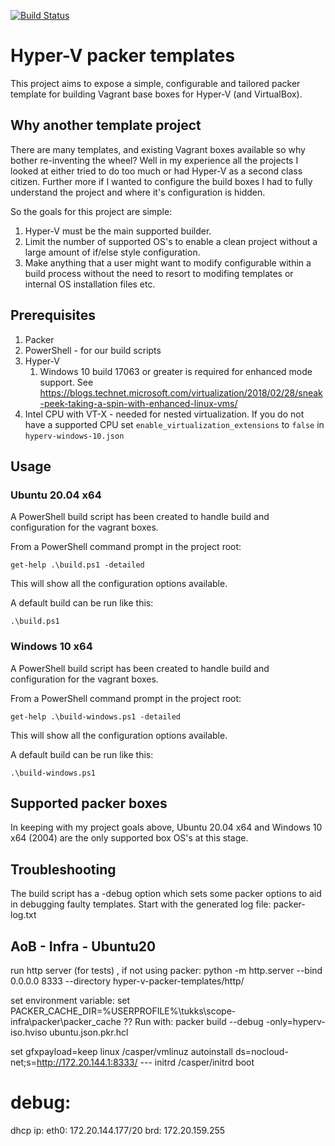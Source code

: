 [![Build Status](https://dev.azure.com/camjjack/camjjack/_apis/build/status/camjjack.hyper-v-packer-templates?branchName=master)](https://dev.azure.com/camjjack/camjjack/_build/latest?definitionId=2&branchName=master)

# Hyper-V packer templates

This project aims to expose a simple, configurable and tailored packer template for building Vagrant base boxes for Hyper-V (and VirtualBox). 

## Why another template project
There are many templates, and existing Vagrant boxes available so why bother re-inventing the wheel? Well in my experience all the projects I looked at either tried to do too much or had Hyper-V as a second class citizen. Further more if I wanted to configure the build boxes I had to fully understand the project and where it's configuration is hidden.

So the goals for this project are simple:
1. Hyper-V must be the main supported builder.
1. Limit the number of supported OS's to enable a clean project without a large amount of if/else style configuration.
1. Make anything that a user might want to modify configurable within a build process without the need to resort to modifing templates or internal OS installation files etc.

## Prerequisites
1. Packer
1. PowerShell - for our build scripts
1. Hyper-V
    1. Windows 10 build 17063 or greater is required for enhanced mode support. See https://blogs.technet.microsoft.com/virtualization/2018/02/28/sneak-peek-taking-a-spin-with-enhanced-linux-vms/
1. Intel CPU with VT-X - needed for nested virtualization. If you do not have a supported CPU set `enable_virtualization_extensions` to `false` in `hyperv-windows-10.json`

## Usage

### Ubuntu 20.04 x64
A PowerShell build script has been created to handle build and configuration for the vagrant boxes.

From a PowerShell command prompt in the project root:
```
get-help .\build.ps1 -detailed
```
This will show all the configuration options available. 

A default build can be run like this:
```
.\build.ps1
```

### Windows 10 x64
A PowerShell build script has been created to handle build and configuration for the vagrant boxes.

From a PowerShell command prompt in the project root:
```
get-help .\build-windows.ps1 -detailed
```
This will show all the configuration options available. 

A default build can be run like this:
```
.\build-windows.ps1
```

## Supported packer boxes
In keeping with my project goals above, Ubuntu 20.04 x64 and Windows 10 x64 (2004) are the only supported box OS's at this stage.

## Troubleshooting
The build script has a -debug option which sets some packer options to aid in debugging faulty templates. Start with the generated log file: packer-log.txt

## AoB - Infra - Ubuntu20

run http server (for tests) , if not using packer:
python -m http.server --bind 0.0.0.0 8333 --directory hyper-v-packer-templates/http/

set environment variable: set PACKER_CACHE_DIR=%USERPROFILE%\tukks\scope-infra\packer\packer_cache  ??
Run with: packer build --debug -only=hyperv-iso.hviso ubuntu.json.pkr.hcl

set gfxpayload=keep
linux /casper/vmlinuz autoinstall ds=nocloud-net\;s=http://172.20.144.1:8333/ ---
initrd /casper/initrd
boot

# debug:
dhcp ip: eth0: 172.20.144.177/20  brd: 172.20.159.255